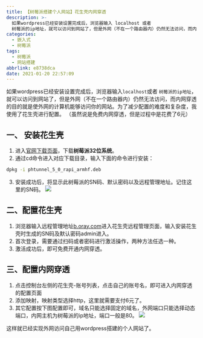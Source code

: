 ```yaml
---
title: 【树莓派搭建个人网站】花生壳内网穿透
description: >-
  如果wordpress已经安装设置完成后，浏览器输入 localhost 或者
  树莓派的ip地址，就可以访问到网站了，但是外网（不在一个路由器内）仍然无法访问，而内网穿透的目的就是使外网的计算机能够访问你的网站。为了减少配置的难度和复杂度，我使用了花生壳进行配置。
categories:
  - 嵌入式
  - 树莓派
tags:
  - 树莓派
  - 网站搭建
abbrlink: e8738dca
date: 2021-01-20 22:57:09
---
```


如果wordpress已经安装设置完成后，浏览器输入`localhost`或者 `树莓派的ip地址`，就可以访问到网站了，但是外网（不在一个路由器内）仍然无法访问，而内网穿透的目的就是使外网的计算机能够访问你的网站。为了减少配置的难度和复杂度，我使用了花生壳进行配置。
（虽然说是免费内网穿透，但是过程中是花费了6元）
## 一、 安装花生壳
1. 进入[官网下载页面](https://hsk.oray.com/download/)，下载**树莓派32位系统**。
2. 通过cd命令进入对应下载目录，输入下面的命令进行安装：
```bash
dpkg -i phtunnel_5_0_rapi_armhf.deb
```
3. 安装成功后，将显示此树莓派的SN码、默认密码以及远程管理地址。记住这里的SN码。
![](https://img.mahaofei.com/img/202112231121334-raspberry-site3-1.png)
## 二、配置花生壳
1. 浏览器输入远程管理地址[b.oray.com](b.oray.com)进入花生壳远程管理页面，输入安装花生壳时生成的SN码及默认密码admin进入。
2. 首次登录，需要通过扫码或者密码进行激活操作，两种方法任选一种。
3. 激活成功后，即可免费开通内网穿透。
## 三、配置内网穿透
1. 点击控制台左侧的花生壳-账号列表，点击自己的账号名，即可进入内网穿透的配置页面
2. 添加映射，映射类型选择http，这里就需要支付6元了。
3. 其它配置按下图配置即可，域名只能选择固定的域名，外网端口只能选择动态端口，内网主机为树莓派的ip地址，端口一般是80。
![](https://img.mahaofei.com/img/202112231121558-raspberrypi-site3-2.png)

这样就已经实现外网访问自己用wordpress搭建的个人网站了。